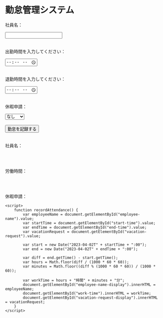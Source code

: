 <!DOCTYPE html>
<html>
<head>
	<title>勤怠管理システム</title>
</head>
<body>
	<h1>勤怠管理システム</h1>
	<p>社員名：</p>
	<input type="text" id="employee-name">
	<br><br>
	<p>出勤時間を入力してください：</p>
	<input type="time" id="start-time">
	<br><br>
	<p>退勤時間を入力してください：</p>
	<input type="time" id="end-time">
	<br><br>
	<p>休暇申請：</p>
	<select id="vacation-request">
		<option value="none">なし</option>
		<option value="am">午前休</option>
		<option value="pm">午後休</option>
		<option value="all">全休</option>
	</select>
	<br><br>
	<button onclick="recordAttendance()">勤怠を記録する</button>
	<br><br>
	<p>社員名：</p>
	<span id="employee-name-display"></span>
	<br><br>
	<p>労働時間：</p>
	<span id="work-time"></span>
	<br><br>
	<p>休暇申請：</p>
	<span id="vacation-request-display"></span>

	<script>
		function recordAttendance() {
			var employeeName = document.getElementById("employee-name").value;
			var startTime = document.getElementById("start-time").value;
			var endTime = document.getElementById("end-time").value;
			var vacationRequest = document.getElementById("vacation-request").value;

			var start = new Date("2023-04-02T" + startTime + ":00");
			var end = new Date("2023-04-02T" + endTime + ":00");

			var diff = end.getTime() - start.getTime();
			var hours = Math.floor(diff / (1000 * 60 * 60));
			var minutes = Math.floor((diff % (1000 * 60 * 60)) / (1000 * 60));

			var workTime = hours + "時間" + minutes + "分";
			document.getElementById("employee-name-display").innerHTML = employeeName;
			document.getElementById("work-time").innerHTML = workTime;
			document.getElementById("vacation-request-display").innerHTML = vacationRequest;
		}
	</script>
</body>
</html>
